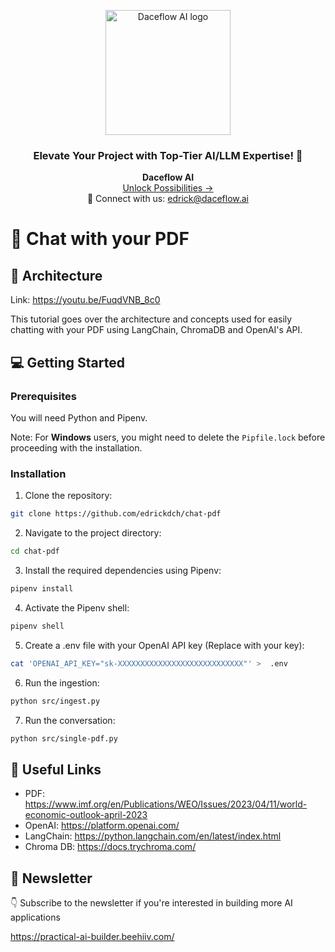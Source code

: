 <p align="center">  
  <img href="daceflow.ai" src="https://github.com/edrickdch/chat-pdf/assets/36369935/1a88ae12-12a2-4407-831d-da9d5f60289a" alt="Daceflow AI logo" width="200"/>
</p>

<h3 align="center"> Elevate Your Project with Top-Tier AI/LLM Expertise! 🚀 </h3>

<p align="center">
  <b>Daceflow AI</b> <br>
  <a href="http://daceflow.ai">Unlock Possibilities →</a> <br>
  📧 Connect with us: <a href="mailto:edrick@daceflow.ai">edrick@daceflow.ai</a>
</p>

# 💬 Chat with your PDF 

## 👷️ Architecture

Link: https://youtu.be/FuqdVNB_8c0

This tutorial goes over the architecture and concepts used for easily chatting with your PDF using LangChain, ChromaDB and OpenAI's API.

## 💻 Getting Started

### Prerequisites

You will need Python and Pipenv.

Note: For **Windows** users, you might need to delete the `Pipfile.lock` before proceeding with the installation.

### Installation

1. Clone the repository:

```bash
git clone https://github.com/edrickdch/chat-pdf
```

2. Navigate to the project directory:

```bash
cd chat-pdf
```

3. Install the required dependencies using Pipenv:

```bash
pipenv install
```

4. Activate the Pipenv shell:

```bash
pipenv shell
```

5. Create a .env file with your OpenAI API key (Replace with your key):

```bash
cat 'OPENAI_API_KEY="sk-XXXXXXXXXXXXXXXXXXXXXXXXXXXX"' >  .env
```

6. Run the ingestion:

```bash
python src/ingest.py
```

7. Run the conversation:

```bash
python src/single-pdf.py
```

## 🔗 Useful Links

- PDF: https://www.imf.org/en/Publications/WEO/Issues/2023/04/11/world-economic-outlook-april-2023 
- OpenAI: https://platform.openai.com/ 
- LangChain: https://python.langchain.com/en/latest/index.html  
- Chroma DB: https://docs.trychroma.com/ 

## 💌 Newsletter

👇 Subscribe to the newsletter if you're interested in building more AI applications 

https://practical-ai-builder.beehiiv.com/
